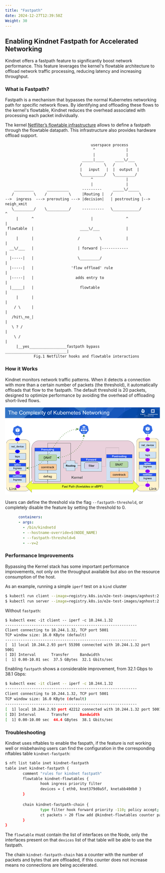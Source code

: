 ```yaml
---
title: "Fastpath"
date: 2024-12-27T12:39:58Z
Weight: 30
---
```


## Enabling Kindnet Fastpath for Accelerated Networking

Kindnet offers a fastpath feature to significantly boost network performance. This feature leverages the kernel's flowtable architecture to offload network traffic processing, reducing latency and increasing throughput.


### What is Fastpath?

Fastpath is a mechanism that bypasses the normal Kubernetes networking path for specific network flows. By identifying and offloading these flows to the kernel's flowtable, Kindnet reduces the overhead associated with processing each packet individually.

The kernel [Netfilter’s flowtable infrastructure](https://docs.kernel.org/networking/nf_flowtable.html) allows to define a fastpath through the flowtable datapath. This infrastructure also provides hardware offload support.

```
                                       userspace process
                                        ^              |
                                        |              |
                                   _____|____     ____\/___
                                  /          \   /         \
                                  |   input   |  |  output  |
                                  \__________/   \_________/
                                       ^               |
                                       |               |
    _________      __________      ---------     _____\/_____
   /         \    /          \     |Routing |   /            \
-->  ingress  ---> prerouting ---> |decision|   | postrouting |--> neigh_xmit
   \_________/    \__________/     ----------   \____________/          ^
     |      ^                          |               ^                |
 flowtable  |                     ____\/___            |                |
     |      |                    /         \           |                |
  __\/___   |                    | forward |------------                |
  |-----|   |                    \_________/                            |
  |-----|   |                 'flow offload' rule                       |
  |-----|   |                   adds entry to                           |
  |_____|   |                     flowtable                             |
     |      |                                                           |
    / \     |                                                           |
   /hit\_no_|                                                           |
   \ ? /                                                                |
    \ /                                                                 |
     |__yes_________________fastpath bypass ____________________________|
             Fig.1 Netfilter hooks and flowtable interactions
```

### How it Works

Kindnet monitors network traffic patterns. When it detects a connection with more than a certain number of packets (the threshold), it automatically offloads that flow to the fastpath.  The default threshold is 20 packets, designed to optimize performance by avoiding the overhead of offloading short-lived flows.

![Kernel fastpath](kernel_fastpath.png)

Users can define the threshold via the flag `--fastpath-threshold`, or completely disable the feature by setting the threshold to 0.

```yaml
      containers:
      - args:
        - /bin/kindnetd
        - --hostname-override=$(NODE_NAME)
        - --fastpath-threshold=6
        - --v=2
```

### Performance Improvements

Bypassing the Kernel stack has some important performance improvements, not only on the throughput available but also on the resource consumption of the host.

As an example, running a simple `iperf` test on a `kind` cluster 

```sh
$ kubectl run client --image=registry.k8s.io/e2e-test-images/agnhost:2.53
$ kubectl run server --image=registry.k8s.io/e2e-test-images/agnhost:2.53
```

Without `fastpath`:

```
$ kubectl exec -it client -- iperf -c 10.244.1.32
------------------------------------------------------------
Client connecting to 10.244.1.32, TCP port 5001
TCP window size: 16.0 KByte (default)
------------------------------------------------------------
[  1] local 10.244.2.93 port 55398 connected with 10.244.1.32 port 5001
[ ID] Interval       Transfer     Bandwidth
[  1] 0.00-10.01 sec  37.5 GBytes  32.1 Gbits/sec
```

Enabling `fastpath` shows a considerable improvement, from 32.1 Gbps to 38.1 Gbps:

```sh
$ kubectl exec -it client -- iperf -c 10.244.1.32            
------------------------------------------------------------
Client connecting to 10.244.1.32, TCP port 5001
TCP window size: 16.0 KByte (default)
------------------------------------------------------------
[  1] local 10.244.2.93 port 42212 connected with 10.244.1.32 port 5001
[ ID] Interval       Transfer     Bandwidth
[  1] 0.00-10.00 sec  44.4 GBytes  38.1 Gbits/sec

```


### Troubleshooting

Kindnet uses nftables to enable the faspath, if the feature is not working well or misbehaving users can find the configuration in the corresponding nftables table `kindnet-fastpath`:

```sh
$ nft list table inet kindnet-fastpath
table inet kindnet-fastpath {
        comment "rules for kindnet fastpath"
        flowtable kindnet-flowtables {
                hook ingress priority filter
                devices = { eth0, knet379d0a5f, knetabb40db0 }
        }

        chain kindnet-fastpath-chain {
                type filter hook forward priority -110; policy accept;
                ct packets > 20 flow add @kindnet-flowtables counter packets 1 bytes 7292
        }
}
```

The `flowtable` must contain the list of interfaces on the Node, only the interfaces present on that `devices` list of that table will be able to use the fastpath.

The chain `kindnet-fastpath-chain` has a counter with the number of packets and bytes that are offloaded, if this counter does not increase means no connections are being accelerated.

